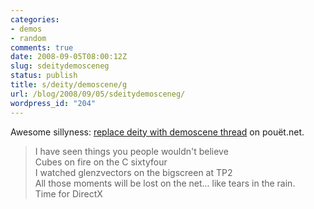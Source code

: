 ```yaml
---
categories:
- demos
- random
comments: true
date: 2008-09-05T08:00:12Z
slug: sdeitydemosceneg
status: publish
title: s/deity/demoscene/g
url: /blog/2008/09/05/sdeitydemosceneg/
wordpress_id: "204"
---
```


Awesome sillyness: [replace deity with demoscene thread](http://pouet.net/topic.php?which=5596&page=1) on pouët.net.



> I have seen things you people wouldn't believe  
> Cubes on fire on the C sixtyfour  
> I watched glenzvectors on the bigscreen at TP2  
> All those moments will be lost on the net... like tears in the rain.  
> Time for DirectX




